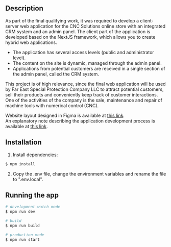 ## Description

As part of the final qualifying work, it was required to develop a client-server web application for the CNC Solutions online store with an integrated CRM system and an admin panel. The client part of the application is developed based on the NextJS framework, which allows you to create hybrid web applications.

- The application has several access levels (public and administrator level).
- The content on the site is dynamic, managed through the admin panel.
- Applications from potential customers are received in a single section of the admin panel, called the CRM system.

This project is of high relevance, since the final web application will be used by Far East Special Protection Company LLC to attract potential customers, sell their products and conveniently keep track of customer interactions. One of the activities of the company is the sale, maintenance and repair of machine tools with numerical control (CNC).

Website layout designed in Figma is available at [this link](https://www.figma.com/file/bpt60t9k005eA7wemUNbKW/MakerCNC?node-id=0%3A1).  
An explanatory note describing the application development process is available at [this link](https://drive.google.com/file/d/1NJHFJe3mjHo94c1XeerLUbT2EtALkWLJ/view?usp=sharing).

## Installation

1. Install dependencies:
```bash
$ npm install
```
2. Copy the .env file, change the environment variables and rename the file to ".env.local".

## Running the app

```bash
# development watch mode
$ npm run dev

# build
$ npm run build

# production mode
$ npm run start
```

